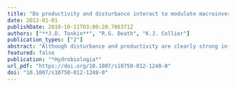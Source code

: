 ```yaml
---
title: "Do productivity and disturbance interact to modulate macroinvertebrate diversity in streams?"
date: 2013-01-01
publishDate: 2019-10-11T03:00:20.786371Z
authors: ["**J.D. Tonkin**", "R.G. Death", "K.J. Collier"]
publication_types: ["2"]
abstract: "Although disturbance and productivity are clearly strong influences on lotic diversity, rarely have their interactive effects been studied in running water systems. We hypothesised that the presence or absence of canopy cover in streams would alter productivity-disturbance-diversity relationships due to differential effects on the food base, and tested this hypothesis in 47 mountain streams in the central North Island of New Zealand. Canopy cover had no influence on algal biomass in these streams, but a link between disturbance and productivity was found in open canopy streams where taxonomic richness of invertebrates increased log-linearly with increasing algal biomass and peaked at intermediate levels of disturbance. Community evenness declined with disturbance, but only at closed canopy sites where both invertebrate taxonomic richness and Simpson's diversity index were higher. Although there was a peak in richness at intermediate rates of disturbance, our results do not directly match predictions of the dynamic equilibrium model which predicts that the level of disturbance maximising diversity interacts with habitat productivity. Rather, we suggest the combined effects of productivity and disturbance are additive rather than multiplicative such that productivity simply sets the upper limit to richness in streams."
featured: false
publication: "*Hydrobiologia*"
url_pdf: "https://doi.org/10.1007/s10750-012-1248-0"
doi: "10.1007/s10750-012-1248-0"
---
```


